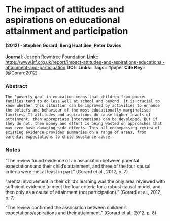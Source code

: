 # The impact of attitudes and aspirations on educational attainment and participation
#### (2012) - Stephen Gorard, Beng Huat See, Peter Davies
**Journal**: Joseph Rowntree Foundation
**Link**:: https://www.jrf.org.uk/report/impact-attitudes-and-aspirations-educational-attainment-and-participation
**DOI**:: 
**Links**:: 
**Tags**:: #paper
**Cite Key**:: [@Gorard2012]

### Abstract

```
The ‘poverty gap’ in education means that children from poorer families tend to do less well at school and beyond. It is crucial to know whether this situation can be improved by activities to enhance the beliefs and behaviour of the most educationally marginalised families. If attitudes and aspirations do cause higher levels of attainment, then appropriate interventions can be developed. But if they do not, then money and effort is being wasted on approaches that may even have damaging side effects. This all-encompassing review of existing evidence provides summaries on a range of areas, from parental expectations to child substance abuse.
```

### Notes

“The review found evidence of an association between parental expectations and their child’s attainment, and three of the four causal criteria were met at least in part.” (Gorard et al., 2012, p. 7)

“arental involvement in their child’s learning was the only area reviewed with sufficient evidence to meet the four criteria for a robust causal model, and then only as a cause of attainment (not participation).” (Gorard et al., 2012, p. 7)

“The review confirmed the association between children’s expectations/aspirations and their attainment.” (Gorard et al., 2012, p. 8)